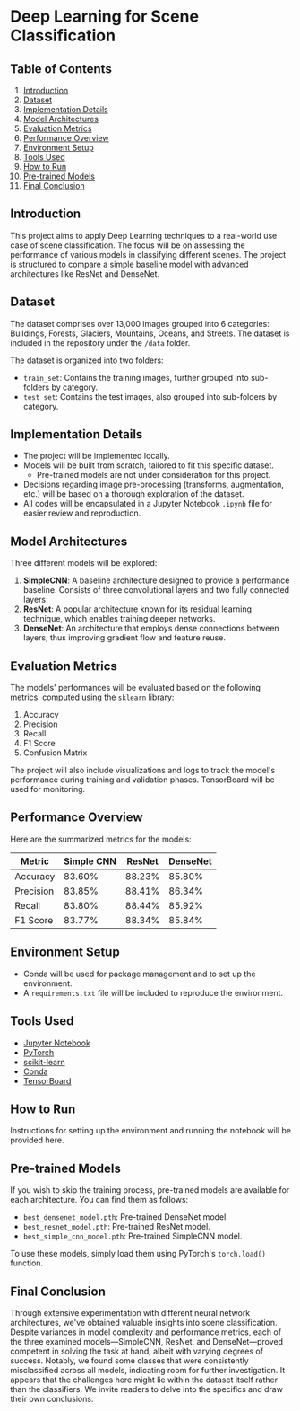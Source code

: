 # Deep Learning for Scene Classification

## Table of Contents
1. [Introduction](#introduction)
2. [Dataset](#dataset)
3. [Implementation Details](#implementation-details)
4. [Model Architectures](#model-architectures)
5. [Evaluation Metrics](#evaluation-metrics)
6. [Performance Overview](#performance-overview)
7. [Environment Setup](#environment-setup)
8. [Tools Used](#tools-used)
9. [How to Run](#how-to-run)
10. [Pre-trained Models](#pre-trained-models)
11. [Final Conclusion](#final-conclusion)

## Introduction

This project aims to apply Deep Learning techniques to a real-world use case of scene classification. The focus will be on assessing the performance of various models in classifying different scenes. The project is structured to compare a simple baseline model with advanced architectures like ResNet and DenseNet.

## Dataset

The dataset comprises over 13,000 images grouped into 6 categories: Buildings, Forests, Glaciers, Mountains, Oceans, and Streets. The dataset is included in the repository under the `/data` folder.

The dataset is organized into two folders:
- `train_set`: Contains the training images, further grouped into sub-folders by category.
- `test_set`: Contains the test images, also grouped into sub-folders by category.

## Implementation Details

- The project will be implemented locally.
- Models will be built from scratch, tailored to fit this specific dataset.
    - Pre-trained models are not under consideration for this project.
- Decisions regarding image pre-processing (transforms, augmentation, etc.) will be based on a thorough exploration of the dataset.
- All codes will be encapsulated in a Jupyter Notebook `.ipynb` file for easier review and reproduction.

## Model Architectures

Three different models will be explored:
1. **SimpleCNN**: A baseline architecture designed to provide a performance baseline. Consists of three convolutional layers and two fully connected layers.
2. **ResNet**: A popular architecture known for its residual learning technique, which enables training deeper networks.
3. **DenseNet**: An architecture that employs dense connections between layers, thus improving gradient flow and feature reuse.

## Evaluation Metrics

The models' performances will be evaluated based on the following metrics, computed using the `sklearn` library:
1. Accuracy
2. Precision
3. Recall
4. F1 Score
5. Confusion Matrix

The project will also include visualizations and logs to track the model's performance during training and validation phases. TensorBoard will be used for monitoring.

## Performance Overview

Here are the summarized metrics for the models:

| Metric     | Simple CNN | ResNet | DenseNet |
|------------|------------|--------|----------|
| Accuracy   | 83.60%     | 88.23% | 85.80%   |
| Precision  | 83.85%     | 88.41% | 86.34%   |
| Recall     | 83.80%     | 88.44% | 85.92%   |
| F1 Score   | 83.77%     | 88.34% | 85.84%   |

## Environment Setup

- Conda will be used for package management and to set up the environment.
- A `requirements.txt` file will be included to reproduce the environment.

## Tools Used

- [Jupyter Notebook](https://jupyter.org/)
- [PyTorch](https://pytorch.org/)
- [scikit-learn](https://scikit-learn.org/stable/)
- [Conda](https://docs.conda.io/en/latest/)
- [TensorBoard](https://www.tensorflow.org/tensorboard)

## How to Run

Instructions for setting up the environment and running the notebook will be provided here.

## Pre-trained Models

If you wish to skip the training process, pre-trained models are available for each architecture. You can find them as follows:
- `best_densenet_model.pth`: Pre-trained DenseNet model.
- `best_resnet_model.pth`: Pre-trained ResNet model.
- `best_simple_cnn_model.pth`: Pre-trained SimpleCNN model.

To use these models, simply load them using PyTorch's `torch.load()` function.

## Final Conclusion

Through extensive experimentation with different neural network architectures, we've obtained valuable insights into scene classification. Despite variances in model complexity and performance metrics, each of the three examined models—SimpleCNN, ResNet, and DenseNet—proved competent in solving the task at hand, albeit with varying degrees of success. Notably, we found some classes that were consistently misclassified across all models, indicating room for further investigation. It appears that the challenges here might lie within the dataset itself rather than the classifiers. We invite readers to delve into the specifics and draw their own conclusions.